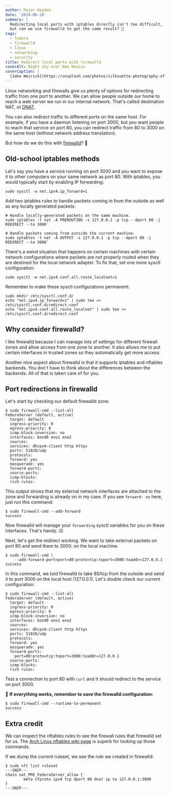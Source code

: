 ```yaml
---
author: Major Hayden
date: '2024-06-28'
summary: |
  Redirecting local ports with iptables directly isn't too difficult,
  but can we use firewalld to get the same result? 🧱
tags: 
  - fedora
  - firewalld
  - linux
  - networking
  - security
title: Redirect local ports with firewalld
coverAlt: Night sky over New Mexico
coverCaption: |
  [Jake Weirick](https://unsplash.com/photos/silhouette-photography-of-trees-hIV2CAyCPI4) via Unsplash
---
```


Linux networking and firewalls give us plenty of options for redirecting traffic from one port to another.
We can allow people outside our home to reach a web server we run in our internal network.
That's called destination NAT, ot [DNAT](https://en.wikipedia.org/wiki/Network_address_translation#DNAT).

You can also redirect traffic to different ports on the same host.
For example, if you have a daemon listening on port 3000, but you want people to reach that service on port 80, you can redirect traffic from 80 to 3000 on the same host (without network address translation).

But how do we do this with [firewalld](https://firewalld.org/)? 🤔

## Old-school iptables methods

Let's say you have a service running on port 3000 and you want to expose it to other computers on your same network as port 80.
With iptables, you would typically start by enabling IP forwarding:

```console
sudo sysctl -w net.ipv4.ip_forward=1
```

Add two iptables rules to handle packets coming in from the outside as well as any locally generated packets:

```console
# Handle locally-generated packets on the same machine.
sudo iptables -t nat -A PREROUTING -s 127.0.0.1 -p tcp --dport 80 -j REDIRECT --to 3000`

# Handle packets coming from outside the current machine.
sudo iptables -t nat -A OUTPUT -s 127.0.0.1 -p tcp --dport 80 -j REDIRECT --to 3000`
```

There's a weird situation that happens on certain machines with certain network configurations where packets are not properly routed when they are destined for the local network adapter.
To fix that, set one more sysctl configuration:

```console
sudo sysctl -w net.ipv4.conf.all.route_localnet=1
```

Remember to make these sysctl configurations permanent:

```console
sudo mkdir /etc/sysctl.conf.d/
echo "net.ipv4.ip_forward=1" | sudo tee >> /etc/sysctl.conf.d/redirect.conf
echo "net.ipv4.conf.all.route_localnet" | sudo tee >> /etc/sysctl.conf.d/redirect.conf
```

## Why consider firewalld?

I like firewalld because I can manage lots of settings for different firewall zones and allow access from one zone to another.
It also allows me to put certain interfaces in trusted zones so they automatically get more access.

Another nice aspect about firewalld is that it supports iptables and nftables backends.
You don't have to think about the differences between the backends.
All of that is taken care of for you.

## Port redirections in firewalld

Let's start by checking our default firewalld zone:

```console
$ sudo firewall-cmd --list-all
FedoraServer (default, active)
  target: default
  ingress-priority: 0
  egress-priority: 0
  icmp-block-inversion: no
  interfaces: bond0 eno1 eno2
  sources: 
  services: dhcpv6-client http https
  ports: 51820/udp
  protocols: 
  forward: yes
  masquerade: yes
  forward-ports:
  source-ports: 
  icmp-blocks: 
  rich rules: 
```

This output shows that my external network interfaces are attached to the zone and forwarding is already on in my case.
If you see `forward: no` here, just run this command:

```console
$ sudo firewall-cmd --add-forward
success
```

Now firewalld will manage your `forwarding` sysctl variables for you on these interfaces.
That's handy. 😉

Next, let's get the redirect working.
We want to take external packets on port 80 and send them to 3000: on the local machine.

```console
$ sudo firewall-cmd \
    --add-forward-port=port=80:proto=tcp:toport=3000:toaddr=127.0.0.1
success
```

In this command, we told firewalld to take 80/tcp from the outside and send it to port 3000 on the local host (127.0.0.1).
Let's double check our current configuration:

```console
$ sudo firewall-cmd --list-all
FedoraServer (default, active)
  target: default
  ingress-priority: 0
  egress-priority: 0
  icmp-block-inversion: no
  interfaces: bond0 eno1 eno2
  sources: 
  services: dhcpv6-client http https
  ports: 51820/udp
  protocols: 
  forward: yes
  masquerade: yes
  forward-ports: 
	port=80:proto=tcp:toport=3000:toaddr=127.0.0.1
  source-ports: 
  icmp-blocks: 
  rich rules: 
```

Test a connection to port 80 with `curl` and it should redirect to the service on port 3000.

🚨 **If everything works, remember to save the firewalld configuration:**

```console
$ sudo firewall-cmd --runtime-to-permanent
success
```

## Extra credit

We can inspect the nftables rules to see the firewall rules that firewalld set for us.
The [Arch Linux nftables wiki page](https://wiki.archlinux.org/title/Nftables) is superb for looking up those commands.

If we dump the current ruleset, we see the rule we created in firewalld:

```console
$ sudo nft list ruleset
---SNIP---
chain nat_PRE_FedoraServer_allow {
        meta nfproto ipv4 tcp dport 80 dnat ip to 127.0.0.1:3000
}
---SNIP---
```